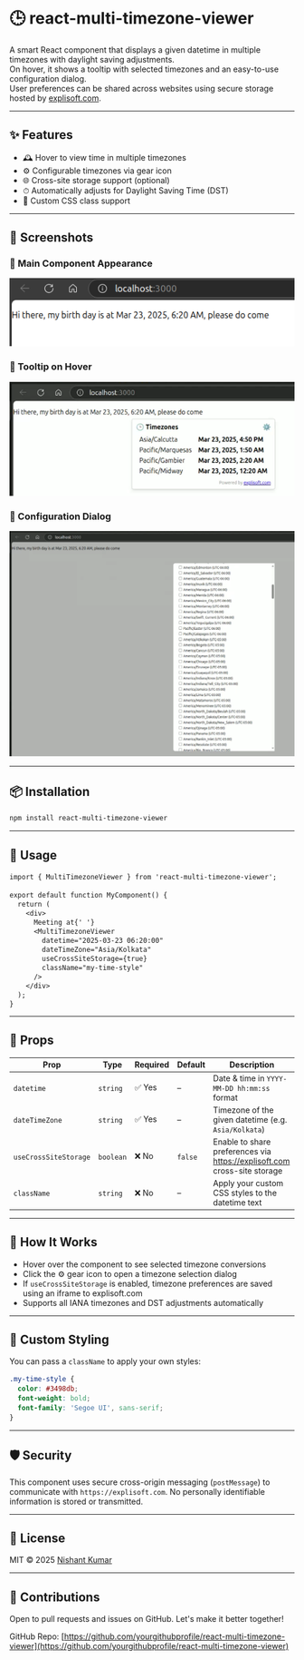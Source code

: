 
# 🕒 react-multi-timezone-viewer

A smart React component that displays a given datetime in multiple timezones with daylight saving adjustments.  
On hover, it shows a tooltip with selected timezones and an easy-to-use configuration dialog.  
User preferences can be shared across websites using secure storage hosted by [explisoft.com](https://explisoft.com).

---

## ✨ Features

- 🕰 Hover to view time in multiple timezones
- ⚙️ Configurable timezones via gear icon
- 🌐 Cross-site storage support (optional)
- ⏱ Automatically adjusts for Daylight Saving Time (DST)
- 🎨 Custom CSS class support

---

## 📸 Screenshots

### 🔹 Main Component Appearance

![Main component appearance](./screenshots/how_it_look.png)

### 🔹 Tooltip on Hover

![Tooltip showing multiple timezones](./screenshots/tooltip.png)

### 🔹 Configuration Dialog

![Timezone selection dialog](./screenshots/dialog.png)

---

## 📦 Installation

```bash
npm install react-multi-timezone-viewer
```

---

## 🚀 Usage

```tsx
import { MultiTimezoneViewer } from 'react-multi-timezone-viewer';

export default function MyComponent() {
  return (
    <div>
      Meeting at{' '}
      <MultiTimezoneViewer
        datetime="2025-03-23 06:20:00"
        dateTimeZone="Asia/Kolkata"
        useCrossSiteStorage={true}
        className="my-time-style"
      />
    </div>
  );
}
```

---

## 🔧 Props

| Prop                  | Type      | Required | Default | Description                                                                 |
|-----------------------|-----------|----------|---------|-----------------------------------------------------------------------------|
| `datetime`            | `string`  | ✅ Yes   | –       | Date & time in `YYYY-MM-DD hh:mm:ss` format                                |
| `dateTimeZone`        | `string`  | ✅ Yes   | –       | Timezone of the given datetime (e.g. `Asia/Kolkata`)                        |
| `useCrossSiteStorage` | `boolean` | ❌ No    | `false` | Enable to share preferences via https://explisoft.com cross-site storage   |
| `className`           | `string`  | ❌ No    | –       | Apply your custom CSS styles to the datetime text                          |

---

## 🧠 How It Works

- Hover over the component to see selected timezone conversions
- Click the ⚙️ gear icon to open a timezone selection dialog
- If `useCrossSiteStorage` is enabled, timezone preferences are saved using an iframe to explisoft.com
- Supports all IANA timezones and DST adjustments automatically

---

## 🎨 Custom Styling

You can pass a `className` to apply your own styles:

```css
.my-time-style {
  color: #3498db;
  font-weight: bold;
  font-family: 'Segoe UI', sans-serif;
}
```

---

## 🛡 Security

This component uses secure cross-origin messaging (`postMessage`) to communicate with `https://explisoft.com`. No personally identifiable information is stored or transmitted.

---

## 📃 License

MIT © 2025 [Nishant Kumar](https://nishant.live)

---

## 🙌 Contributions

Open to pull requests and issues on GitHub. Let's make it better together!

GitHub Repo: [https://github.com/yourgithubprofile/react-multi-timezone-viewer](https://github.com/yourgithubprofile/react-multi-timezone-viewer)
